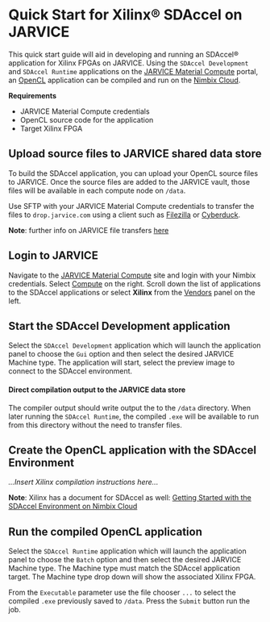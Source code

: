 # Quick Start for Xilinx® SDAccel on JARVICE

This quick start guide will aid in developing and running an SDAccel® application for Xilinx FPGAs on JARVICE. Using the `SDAccel Development` and `SDAccel Runtime` applications on the [JARVICE Material Compute](https://platform.jarvice.com) portal, an [OpenCL](https://www.khronos.org/opencl/) application can be compiled and run on the [Nimbix Cloud](https://www.nimbix.net).

**Requirements** 

* JARVICE Material Compute credentials
* OpenCL source code for the application
* Target Xilinx FPGA

## Upload source files to JARVICE shared data store
 
 To build the SDAccel application, you can upload your OpenCL source files to JARVICE. Once the source files are added to the JARVICE vault, those files will be available in each compute node on `/data`. 
 
 Use SFTP with your JARVICE Material Compute credentials to transfer the files to `drop.jarvice.com` using a client such as [Filezilla](https://filezilla-project.org/index.php) or [Cyberduck](https://cyberduck.io/). 
 
  
 **Note**: further info on JARVICE file transfers [here](https://nimbix.zendesk.com/hc/en-us/articles/208083526-How-do-I-transfer-files-to-and-from-JARVICE)

## Login to JARVICE
 
Navigate to the [JARVICE Material Compute](https://platform.jarvice.com) site and login with your Nimbix credentials. Select [Compute]() on the right. Scroll down the list of applications to the SDAccel applications or select **Xilinx** from the [Vendors]() panel on the left. 

## Start the SDAccel Development application

Select the `SDAccel Development` application which will launch the application panel to choose the `Gui` option and then select the desired JARVICE Machine type. The application will start, select the preview image to connect to the SDAccel environment.

#### Direct compilation output to the JARVICE data store

The compiler output should write output the to the `/data` directory. When later running the `SDAccel Runtime`, the compiled `.exe` will be available to run from this directory without the need to transfer files.
 
## Create the OpenCL application with the SDAccel Environment

_...Insert Xilinx compilation instructions here..._

**Note**: Xilinx has a document for SDAccel as well: [Getting Started with the SDAccel Environment on Nimbix Cloud](http://www.xilinx.com/support/documentation/sw_manuals/xilinx2016_2/ug1240-sdaccel-nimbix-getting-started.pdf)

## Run the compiled OpenCL application 

Select the `SDAccel Runtime` application which will launch the application panel to choose the `Batch` option and then select the desired JARVICE Machine type. The Machine type must match the SDAccel application target. The Machine type drop down will show the associated Xilinx FPGA.
 
 From the `Executable` parameter use the file chooser `...` to select the compiled `.exe` previously saved to `/data`. Press the `Submit` button run the job.